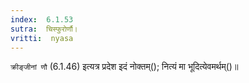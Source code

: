 ```yaml
---
index:  6.1.53
sutra:  चिस्फुरोर्णौ।
vritti:  nyasa
---
```


`क्रीङ्जीनां णौ` (6.1.46) इत्यत्र प्रदेश इदं नोक्तम्(); नित्यं मा भूदित्येवमर्थम्()॥
